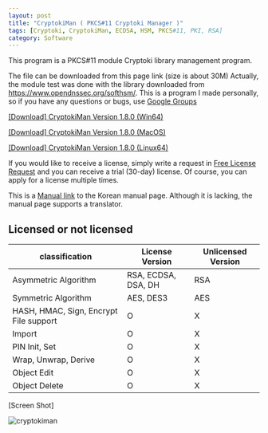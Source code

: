 ```yaml
---
layout: post
title: "CryptokiMan ( PKCS#11 Cryptoki Manager )"
tags: [Cryptoki, CryptokiMan, ECDSA, HSM, PKCS#11, PKI, RSA]
category: Software
---
```

This program is a PKCS#11 module Cryptoki library management program.

The file can be downloaded from this page link (size is about 30M)
Actually, the module test was done with the library downloaded from https://www.opendnssec.org/softhsm/.
This is a program I made personally, so if you have any questions or bugs, use [Google Groups]( https://groups.google.com/g/cryptokiman, "Google Groups" )

[[Download] CryptokiMan Version 1.8.0 (Win64)](https://jykim74.github.io/msi/CryptokiMan-enV180.msi "CryptokiMan")

[[Download] CryptokiMan Version 1.8.0 (MacOS)](https://jykim74.github.io/dmg/CryptokiManV180.dmg, "CryptokiMan")

[[Download] CryptokiMan Version 1.8.0 (Linux64)](https://jykim74.github.io/zip/CryptokiManV180.zip, "CryptokiMan")

If you would like to receive a license, simply write a request in [Free License Request](https::/jykim7.mycafe24.com/user_reg.php) and you can receive a trial (30-day) license.
Of course, you can apply for a license multiple times.

This is a [Manual link]( https://jykim74.tistory.com/category/Manual/CryptokiMan "CryptokiMan Manual")  to the Korean manual page.
Although it is lacking, the manual page supports a translator.

## Licensed or not licensed

|classification|License Version|Unlicensed Version|
|---|---|---|
| Asymmetric Algorithm | RSA, ECDSA, DSA, DH | RSA |
| Symmetric Algorithm | AES, DES3 | AES |
| HASH, HMAC, Sign, Encrypt File support | O | X |
| Import | O | X |
| PIN Init, Set | O | X |
| Wrap, Unwrap, Derive | O | X |
| Object Edit | O | X |
| Object Delete | O | X |


[Screen Shot]

![cryptokiman](https://github.com/jykim74/jykim74.github.io/assets/23622335/427e055e-bf80-44d2-808b-e5a1ec7d174b)
